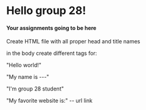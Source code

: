 # Hello group 28!
#### Your assignments going to be here

Create HTML file with all proper head and title names

in the body create different tags for:

"Hello world!"

"My name is ---"

"I'm group 28 student"

"My favorite website is:" -- url link